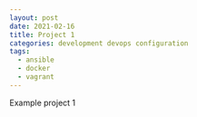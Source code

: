 ```yaml
---
layout: post
date: 2021-02-16
title: Project 1
categories: development devops configuration
tags:
  - ansible
  - docker
  - vagrant
---
```


Example project 1
